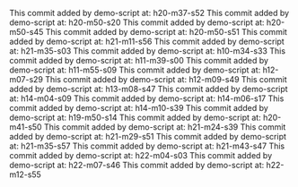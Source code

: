 This commit added by demo-script at:  h20-m37-s52
This commit added by demo-script at:  h20-m50-s20
This commit added by demo-script at:  h20-m50-s45
This commit added by demo-script at:  h20-m50-s51
This commit added by demo-script at:  h21-m11-s56
This commit added by demo-script at:  h21-m35-s03
This commit added by demo-script at:  h10-m34-s33
This commit added by demo-script at:  h11-m39-s00
This commit added by demo-script at:  h11-m55-s09
This commit added by demo-script at:  h12-m07-s29
This commit added by demo-script at:  h12-m09-s49
This commit added by demo-script at:  h13-m08-s47
This commit added by demo-script at:  h14-m04-s09
This commit added by demo-script at:  h14-m06-s17
This commit added by demo-script at:  h14-m10-s39
This commit added by demo-script at:  h19-m50-s14
This commit added by demo-script at:  h20-m41-s50
This commit added by demo-script at:  h21-m24-s39
This commit added by demo-script at:  h21-m29-s51
This commit added by demo-script at:  h21-m35-s57
This commit added by demo-script at:  h21-m43-s47
This commit added by demo-script at:  h22-m04-s03
This commit added by demo-script at:  h22-m07-s46
This commit added by demo-script at:  h22-m12-s55
